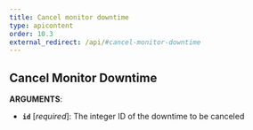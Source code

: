 ```yaml
---
title: Cancel monitor downtime
type: apicontent
order: 10.3
external_redirect: /api/#cancel-monitor-downtime
---
```


## Cancel Monitor Downtime

**ARGUMENTS**:

* **`id`** [*required*]:
    The integer ID of the downtime to be canceled
